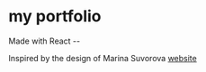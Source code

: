 # my portfolio

Made with React -- 

Inspired by the design of Marina Suvorova [website](https://marinasuvorova.com/)

